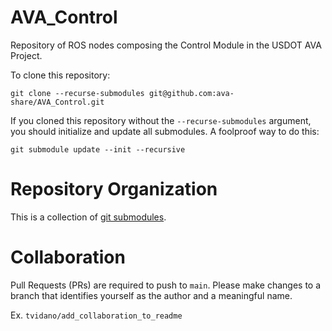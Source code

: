 # AVA_Control
Repository of ROS nodes composing the Control Module in the USDOT AVA Project.

To clone this repository:
```
git clone --recurse-submodules git@github.com:ava-share/AVA_Control.git
```
If you cloned this repository without the `--recurse-submodules` argument, you should initialize and update all submodules. A foolproof way to do this:
```
git submodule update --init --recursive
```

# Repository Organization
This is a collection of [git submodules](https://git-scm.com/book/en/v2/Git-Tools-Submodules).

# Collaboration
Pull Requests (PRs) are required to push to `main`. Please make changes to a branch that identifies yourself as the author and a meaningful name. 

Ex. `tvidano/add_collaboration_to_readme`